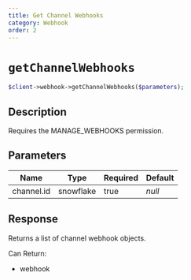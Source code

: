 ```yaml
---
title: Get Channel Webhooks
category: Webhook
order: 2
---
```


# `getChannelWebhooks`

```php
$client->webhook->getChannelWebhooks($parameters);
```

## Description

Requires the MANAGE_WEBHOOKS permission.

## Parameters


Name | Type | Required | Default
--- | --- | --- | ---
channel.id | snowflake | true | *null*

## Response

Returns a list of channel webhook objects.

Can Return:

* webhook
